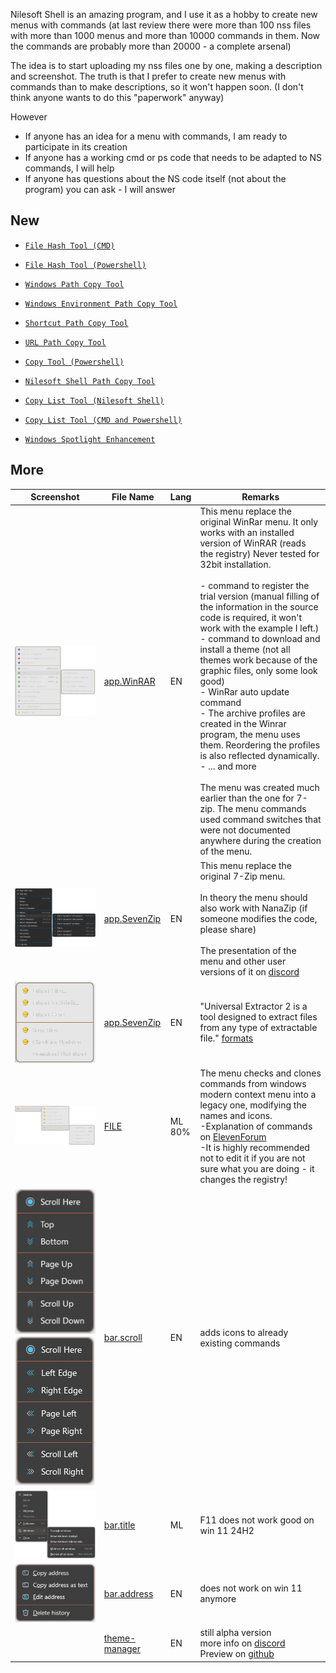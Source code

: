 Nilesoft Shell is an amazing program, and I use it as a hobby to create new menus with commands (at last review there were more than 100 nss files with more than 1000 menus and more than 10000 commands in them. Now the commands are probably more than 20000 - a complete arsenal)

The idea is to start uploading my nss files one by one, making a description and screenshot. The truth is that I prefer to create new menus with commands than to make descriptions, so it won't happen soon. (I don't think anyone wants to do this "paperwork" anyway)

However
- If anyone has an idea for a menu with commands, I am ready to participate in its creation
- If anyone has a working cmd or ps code that needs to be adapted to NS commands, I will help
- If anyone has questions about the NS code itself (not about the program) you can ask - I will answer

## New
- [`File Hash Tool (CMD)`](/ex3.multifunction/all.copy.hash.cmd.md)
- [`File Hash Tool (Powershell)`](/ex3.multifunction/all.copy.hash.ps.md)

- [`Windows Path Copy Tool`](/ex3.multifunction/all.copy.path.all.md)
- [`Windows Environment Path Copy Tool`](/ex3.multifunction/all.copy.path.env.md)
- [`Shortcut Path Copy Tool`](/ex3.multifunction/all.copy.path.lnk.md)
- [`URL Path Copy Tool`](/ex3.multifunction/all.copy.path.url.md)
- [`Copy Tool (Powershell)`](/ex3.multifunction/all.copy.path.ps.md)
- [`Nilesoft Shell Path Copy Tool`](/dev.helpers/nss.paths.md)
- [`Copy List Tool (Nilesoft Shell)`](/ex3.multifunction/all.copy.list.ns.md)
- [`Copy List Tool (CMD and Powershell)`](/ex3.multifunction/all.copy.list.cp.md)

- [`Windows Spotlight Enhancement`](/ext.desktop/sys.spotlight.md)


## More
| Screenshot | File Name | Lang | Remarks |
|------------|-----------|----------|---------|
| ![screenshot1](/ex3.archiver/app.WinRAR.png) | [app.WinRAR](/ex3.archiver/app.WinRAR.nss) | EN | This menu replace the original WinRar menu. It only works with an installed version of WinRAR (reads the registry) Never tested for 32bit installation.<br><br>- command to register the trial version (manual filling of the information in the source code is required, it won't work with the example I left.)<br>- command to download and install a theme (not all themes work because of the graphic files, only some look good)<br>- WinRar auto update command<br>- The archive profiles are created in the Winrar program, the menu uses them. Reordering the profiles is also reflected dynamically.<br>- ... and more<br><br>Тhe menu was created much earlier than the one for 7-zip. The menu commands used command switches that were not documented anywhere during the creation of the menu. |
| ![screenshot1](/ex3.archiver/app.SevenZip.png) | [app.SevenZip](/ex3.archiver/app.SevenZip.nss) | EN | This menu replace the original 7-Zip menu.<br><br>In theory the menu should also work with NanaZip (if someone modifies the code, please share)<br><br>The presentation of the menu and other user versions of it on [discord](https://discord.com/channels/1106387012707168318/1142552812740423770) |
| ![screenshot1](/ex3.archiver/app.UniExtract.png) | [app.SevenZip](/ex3.archiver/app.UniExtract.nss) | EN | "Universal Extractor 2 is a tool designed to extract files from any type of extractable file." [formats](https://github.com/Bioruebe/UniExtract2/blob/master/docs/FORMATS.md) |
| ![screenshot1](/ex3.archiver/sys.compress.extract.png) | [FILE](/ex3.archiver/sys.compress.extract.nss) | ML<br>80% | The menu checks and clones commands from windows modern context menu into a legacy one, modifying the names and icons.<br>-Explanation of commands on [ElevenForum](https://www.elevenforum.com/t/zip-compress-files-and-folders-in-windows-11.8235/)<br>-It is highly recommended not to edit it if you are not sure what you are doing - it changes the registry!|
| ![screenshot1](/ext.others/bar.scroll.ud.png) ![screenshot2](/ext.others/bar.scroll.lr.png) | [bar.scroll](/ext.others/bar.scroll.nss) | EN | adds icons to already existing commands |
| ![screenshot1](/ext.others/bar.title.png) | [bar.title](/ext.others/bar.title.nss) | ML | F11 does not work good on win 11 24H2 |
| ![screenshot1](/ext.others/bar.address.png) | [bar.address](/ext.others/bar.address.nss) | EN | does not work on win 11 anymore |
| | [theme-manager](/theme-manager.nss) | EN | still alpha version<br>more info on [discord](https://discord.com/channels/1106387012707168318/1139275510506082336)<br>Preview on [github](https://github.com/moudey/Shell/issues/462#issuecomment-2094207347) |
